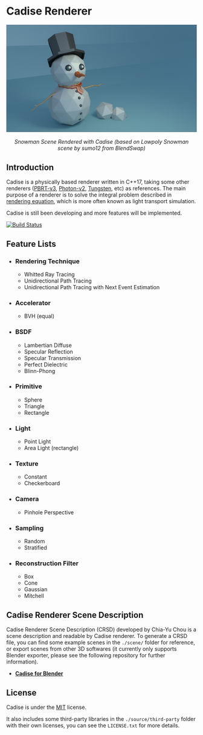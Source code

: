# Cadise Renderer
<img src="./gallery/cover-image/lowpoly_Snowman.png">
<p align="center"><i>Snowman Scene Rendered with Cadise (based on Lowpoly Snowman scene by sumo12 from BlendSwap)</i></p>

## Introduction
Cadise is a physically based renderer written in C++17, taking some other renderers ([PBRT-v3](https://github.com/mmp/pbrt-v3), [Photon-v2](https://github.com/TzuChieh/Photon-v2), [Tungsten](https://github.com/tunabrain/tungsten), etc) as references. The main purpose of a renderer is to solve the integral problem described in [rendering equation](https://en.wikipedia.org/wiki/Rendering_equation), which is more often known as light transport simulation.

Cadise is still been developing and more features will be implemented.

[![Build Status](https://travis-ci.com/xh5a5n6k6/cadise.svg?branch=master)](https://travis-ci.com/xh5a5n6k6/cadise)

## Feature Lists
- ### Rendering Technique
    - Whitted Ray Tracing
    - Unidirectional Path Tracing
    - Unidirectional Path Tracing with Next Event Estimation
- ### Accelerator
    - BVH (equal)
- ### BSDF
    - Lambertian Diffuse
    - Specular Reflection
    - Specular Transmission
    - Perfect Dielectric
    - Blinn-Phong
- ### Primitive
    - Sphere
    - Triangle
    - Rectangle
- ### Light
    - Point Light
    - Area Light (rectangle)
- ### Texture
    - Constant
    - Checkerboard
- ### Camera
    - Pinhole Perspective
- ### Sampling
    - Random
    - Stratified
- ### Reconstruction Filter
    - Box
    - Cone
    - Gaussian
    - Mitchell

## Cadise Renderer Scene Description
Cadise Renderer Scene Description (CRSD) developed by Chia-Yu Chou is a scene description and readable by Cadise renderer. To generate a CRSD file, you can find some example scenes in the `./scene/` folder for reference, or export scenes from other 3D softwares (it currently only supports Blender exporter, please see the following repository for further information).
- [**Cadise for Blender**](https://github.com/xh5a5n6k6/cadise-blender)

## License
Cadise is under the [MIT](https://opensource.org/licenses/MIT) license. 

It also includes some third-party libraries in the `./source/third-party` folder with their own licenses, you can see the `LICENSE.txt` for more details.